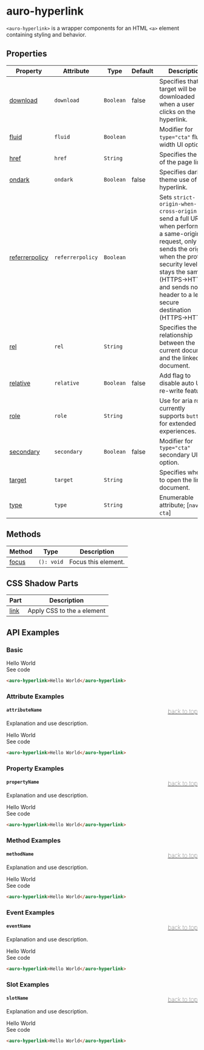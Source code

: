 <!-- AURO-GENERATED-CONTENT:START (FILE:src=./../api.md) -->
<!-- The below content is automatically added from ./../api.md -->

# auro-hyperlink

`<auro-hyperlink>` is a wrapper components for an HTML `<a>` element containing styling and behavior.

## Properties

| Property         | Attribute        | Type      | Default | Description                                      |
|------------------|------------------|-----------|---------|--------------------------------------------------|
| [download](#download)       | `download`       | `Boolean` | false   | Specifies that the target will be downloaded when a user clicks on the hyperlink. |
| [fluid](#fluid)          | `fluid`          | `Boolean` |         | Modifier for `type="cta"` fluid-width UI option. |
| [href](#href)           | `href`           | `String`  |         | Specifies the URL of the page link.              |
| [ondark](#ondark)         | `ondark`         | `Boolean` | false   | Specifies dark theme use of hyperlink.           |
| [referrerpolicy](#referrerpolicy) | `referrerpolicy` | `Boolean` |         | Sets `strict-origin-when-cross-origin` to send a full URL when performing a same-origin request, only sends the origin when the protocol security level stays the same (HTTPS→HTTPS), and sends no header to a less secure destination (HTTPS→HTTP). |
| [rel](#rel)            | `rel`            | `String`  |         | Specifies the relationship between the current document and the linked document. |
| [relative](#relative)       | `relative`       | `Boolean` | false   | Add flag to disable auto URL re-write feature.   |
| [role](#role)           | `role`           | `String`  |         | Use for aria roles; currently supports `button` for extended experiences. |
| [secondary](#secondary)      | `secondary`      | `Boolean` | false   | Modifier for `type="cta"` secondary UI option.   |
| [target](#target)         | `target`         | `String`  |         | Specifies where to open the linked document.     |
| [type](#type)           | `type`           | `String`  |         | Enumerable attribute; [`nav`, `cta`]             |

## Methods

| Method  | Type       | Description         |
|---------|------------|---------------------|
| [focus](#focus) | `(): void` | Focus this element. |

## CSS Shadow Parts

| Part   | Description                  |
|--------|------------------------------|
| [link](#link) | Apply CSS to the `a` element |
<!-- AURO-GENERATED-CONTENT:END -->

## API Examples

### Basic

<div class="twoColDemoRow">
  <div>
    <div class="exampleWrapper">
      <!-- AURO-GENERATED-CONTENT:START (FILE:src=./../../apiExamples/basic.html) -->
      <!-- The below content is automatically added from ./../../apiExamples/basic.html -->
      <auro-hyperlink>Hello World</auro-hyperlink>
      <!-- AURO-GENERATED-CONTENT:END -->
    </div>
<auro-accordion lowProfile justifyRight>
  <span slot="trigger">See code</span>
<!-- AURO-GENERATED-CONTENT:START (CODE:src=./../../apiExamples/basic.html) -->
<!-- The below code snippet is automatically added from ./../../apiExamples/basic.html -->

```html
<auro-hyperlink>Hello World</auro-hyperlink>
```
<!-- AURO-GENERATED-CONTENT:END -->
</auro-accordion>

### Attribute Examples

#### <a name="attributeName"></a>`attributeName`<a href="#auro-hyperlink" style="float: right; font-size: 1rem; font-weight: 100;">back to top</a>
Explanation and use description.

<div class="exampleWrapper">
  <!-- AURO-GENERATED-CONTENT:START (FILE:src=./../../apiExamples/basic.html) -->
  <!-- The below content is automatically added from ./../../apiExamples/basic.html -->
  <auro-hyperlink>Hello World</auro-hyperlink>
  <!-- AURO-GENERATED-CONTENT:END -->
</div>
<auro-accordion lowProfile justifyRight>
  <span slot="trigger">See code</span>
<!-- AURO-GENERATED-CONTENT:START (CODE:src=./../../apiExamples/basic.html) -->
<!-- The below code snippet is automatically added from ./../../apiExamples/basic.html -->

```html
<auro-hyperlink>Hello World</auro-hyperlink>
```
<!-- AURO-GENERATED-CONTENT:END -->
</auro-accordion>

### Property Examples

#### <a name="propertyName"></a>`propertyName`<a href="#auro-hyperlink" style="float: right; font-size: 1rem; font-weight: 100;">back to top</a>
Explanation and use description.

<div class="exampleWrapper">
  <!-- AURO-GENERATED-CONTENT:START (FILE:src=./../../apiExamples/basic.html) -->
  <!-- The below content is automatically added from ./../../apiExamples/basic.html -->
  <auro-hyperlink>Hello World</auro-hyperlink>
  <!-- AURO-GENERATED-CONTENT:END -->
</div>
<auro-accordion lowProfile justifyRight>
  <span slot="trigger">See code</span>
<!-- AURO-GENERATED-CONTENT:START (CODE:src=./../../apiExamples/basic.html) -->
<!-- The below code snippet is automatically added from ./../../apiExamples/basic.html -->

```html
<auro-hyperlink>Hello World</auro-hyperlink>
```
<!-- AURO-GENERATED-CONTENT:END -->
</auro-accordion>

### Method Examples

#### <a name="methodName"></a>`methodName`<a href="#auro-hyperlink" style="float: right; font-size: 1rem; font-weight: 100;">back to top</a>
Explanation and use description.

<div class="exampleWrapper">
  <!-- AURO-GENERATED-CONTENT:START (FILE:src=./../../apiExamples/basic.html) -->
  <!-- The below content is automatically added from ./../../apiExamples/basic.html -->
  <auro-hyperlink>Hello World</auro-hyperlink>
  <!-- AURO-GENERATED-CONTENT:END -->
</div>
<auro-accordion lowProfile justifyRight>
  <span slot="trigger">See code</span>
<!-- AURO-GENERATED-CONTENT:START (CODE:src=./../../apiExamples/basic.html) -->
<!-- The below code snippet is automatically added from ./../../apiExamples/basic.html -->

```html
<auro-hyperlink>Hello World</auro-hyperlink>
```
<!-- AURO-GENERATED-CONTENT:END -->
</auro-accordion>

### Event Examples

#### <a name="eventName"></a>`eventName`<a href="#auro-hyperlink" style="float: right; font-size: 1rem; font-weight: 100;">back to top</a>
Explanation and use description.

<div class="exampleWrapper">
  <!-- AURO-GENERATED-CONTENT:START (FILE:src=./../../apiExamples/basic.html) -->
  <!-- The below content is automatically added from ./../../apiExamples/basic.html -->
  <auro-hyperlink>Hello World</auro-hyperlink>
  <!-- AURO-GENERATED-CONTENT:END -->
</div>
<auro-accordion lowProfile justifyRight>
  <span slot="trigger">See code</span>
<!-- AURO-GENERATED-CONTENT:START (CODE:src=./../../apiExamples/basic.html) -->
<!-- The below code snippet is automatically added from ./../../apiExamples/basic.html -->

```html
<auro-hyperlink>Hello World</auro-hyperlink>
```
<!-- AURO-GENERATED-CONTENT:END -->
</auro-accordion>

### Slot Examples

#### <a name="slotName"></a>`slotName`<a href="#auro-hyperlink" style="float: right; font-size: 1rem; font-weight: 100;">back to top</a>
Explanation and use description.

<div class="exampleWrapper">
  <!-- AURO-GENERATED-CONTENT:START (FILE:src=./../../apiExamples/basic.html) -->
  <!-- The below content is automatically added from ./../../apiExamples/basic.html -->
  <auro-hyperlink>Hello World</auro-hyperlink>
  <!-- AURO-GENERATED-CONTENT:END -->
</div>
<auro-accordion lowProfile justifyRight>
  <span slot="trigger">See code</span>
<!-- AURO-GENERATED-CONTENT:START (CODE:src=./../../apiExamples/basic.html) -->
<!-- The below code snippet is automatically added from ./../../apiExamples/basic.html -->

```html
<auro-hyperlink>Hello World</auro-hyperlink>
```
<!-- AURO-GENERATED-CONTENT:END -->
</auro-accordion>
